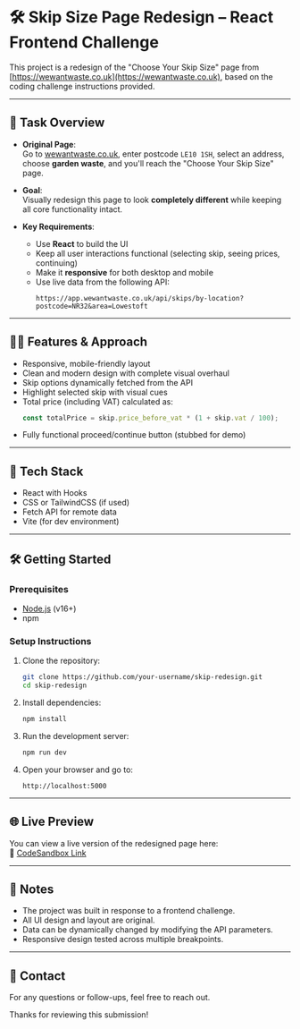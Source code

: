 # 🛠️ Skip Size Page Redesign – React Frontend Challenge

This project is a redesign of the "Choose Your Skip Size" page from [https://wewantwaste.co.uk](https://wewantwaste.co.uk), based on the coding challenge instructions provided.

---

## 🎯 Task Overview

- **Original Page**:  
  Go to [wewantwaste.co.uk](https://wewantwaste.co.uk), enter postcode `LE10 1SH`, select an address, choose **garden waste**, and you'll reach the "Choose Your Skip Size" page.

- **Goal**:  
  Visually redesign this page to look **completely different** while keeping all core functionality intact.

- **Key Requirements**:
  - Use **React** to build the UI
  - Keep all user interactions functional (selecting skip, seeing prices, continuing)
  - Make it **responsive** for both desktop and mobile
  - Use live data from the following API:
    ```
    https://app.wewantwaste.co.uk/api/skips/by-location?postcode=NR32&area=Lowestoft
    ```

---

## 🧑‍💻 Features & Approach

- Responsive, mobile-friendly layout
- Clean and modern design with complete visual overhaul
- Skip options dynamically fetched from the API
- Highlight selected skip with visual cues
- Total price (including VAT) calculated as:
  ```js
  const totalPrice = skip.price_before_vat * (1 + skip.vat / 100);
  ```
- Fully functional proceed/continue button (stubbed for demo)

---

## 🚀 Tech Stack

- React with Hooks
- CSS or TailwindCSS (if used)
- Fetch API for remote data
- Vite (for dev environment)

---

## 🛠️ Getting Started

### Prerequisites

- [Node.js](https://nodejs.org/) (v16+)
- npm

### Setup Instructions

1. Clone the repository:
   ```bash
   git clone https://github.com/your-username/skip-redesign.git
   cd skip-redesign
   ```

2. Install dependencies:
   ```bash
   npm install
   ```

3. Run the development server:
   ```bash
   npm run dev
   ```

4. Open your browser and go to:
   ```
   http://localhost:5000
   ```

---

## 🌐 Live Preview

You can view a live version of the redesigned page here:  
🔗 [CodeSandbox Link]([https://codesandbox.io/s/your-sandbox-link](https://codesandbox.io/p/github/Nouman2707/skip-size-selector/main?workspaceId=ws_YPnN3agVgLfMy8ZPNG7L3B))

---


## 📝 Notes

- The project was built in response to a frontend challenge.
- All UI design and layout are original.
- Data can be dynamically changed by modifying the API parameters.
- Responsive design tested across multiple breakpoints.

---

## 📧 Contact

For any questions or follow-ups, feel free to reach out.

Thanks for reviewing this submission!
